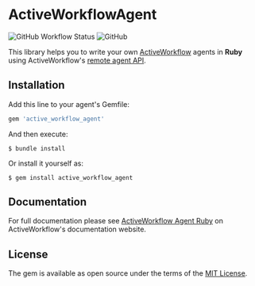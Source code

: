 # ActiveWorkflowAgent

![GitHub Workflow Status](https://img.shields.io/github/workflow/status/automaticmode/active_workflow_agent/Ruby?label=build&style=flat-square) ![GitHub](https://img.shields.io/github/license/automaticmode/active_workflow_agent?color=27aace&style=flat-square)

This library helps you to write your own [ActiveWorkflow](https://docs.activeworkflow.org/) agents in **Ruby** using ActiveWorkflow's [remote agent API](https://docs.activeworkflow.org/remote-agent-api/).

## Installation

Add this line to your agent's Gemfile:

```ruby
gem 'active_workflow_agent'
```

And then execute:

    $ bundle install

Or install it yourself as:

    $ gem install active_workflow_agent

## Documentation

For full documentation please see [ActiveWorkflow Agent Ruby](https://docs.activeworkflow.org/activeworkflow-agent-ruby) on ActiveWorkflow's documentation website.

## License

The gem is available as open source under the terms of the [MIT License](https://opensource.org/licenses/MIT).
